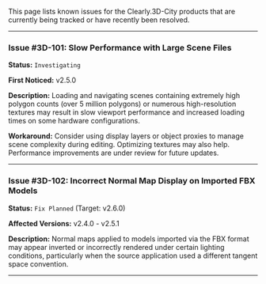 This page lists known issues for the Clearly.3D-City products that are currently being tracked or have recently been resolved.

---

### Issue #3D-101: Slow Performance with Large Scene Files

**Status:** `Investigating`

**First Noticed:** v2.5.0

**Description:** Loading and navigating scenes containing extremely high polygon counts (over 5 million polygons) or numerous high-resolution textures may result in slow viewport performance and increased loading times on some hardware configurations.

**Workaround:** Consider using display layers or object proxies to manage scene complexity during editing. Optimizing textures may also help. Performance improvements are under review for future updates.

---

### Issue #3D-102: Incorrect Normal Map Display on Imported FBX Models

**Status:** `Fix Planned` (Target: v2.6.0)

**Affected Versions:** v2.4.0 - v2.5.1

**Description:** Normal maps applied to models imported via the FBX format may appear inverted or incorrectly rendered under certain lighting conditions, particularly when the source application used a different tangent space convention.

---

